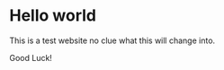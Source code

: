 <h1>Hello world</h1>
<p>This is a test website no clue what this will change into.</p>
<p>Good Luck!</p>
